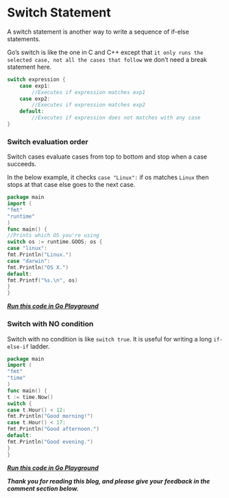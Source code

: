# Switch Statement

A switch statement is another way to write a sequence of if-else statements.

Go’s switch is like the one in C and C++ except that `it only runs the selected case, not all the cases that follow` we don’t need a break statement here.

```go
switch expression {
    case exp1:
        //Executes if expression matches exp1
    case exp2:
        //Executes if expression matches exp2
    default:
        //Executes if expression does not matches with any case
}
```

### Switch evaluation order

Switch cases evaluate cases from top to bottom and stop when a case succeeds.

In the below example, it checks `case "Linux":` if os matches `Linux` then stops at that case else goes to the next case.

```go
package main
import (
"fmt"
"runtime"
)
func main() {
//Prints which OS you're using
switch os := runtime.GOOS; os {
case "linux":
fmt.Println("Linux.")
case "darwin":
fmt.Println("OS X.")
default:
fmt.Printf("%s.\n", os)
}
}
```

[***Run this code in Go Playground***](https://play.golang.org/p/pnjVB1dPSkX)

### Switch with NO condition

Switch with no condition is like `switch true`. It is useful for writing a long `if-else-if` ladder.

```go
package main
import (
"fmt"
"time"
)
func main() {
t := time.Now()
switch {
case t.Hour() < 12:
fmt.Println("Good morning!")
case t.Hour() < 17:
fmt.Println("Good afternoon.")
default:
fmt.Println("Good evening.")
}
}
```

[***Run this code in Go Playground***](https://play.golang.org/p/NT19bQTpqAi)

***Thank you for reading this blog, and please give your feedback in the comment section below.***